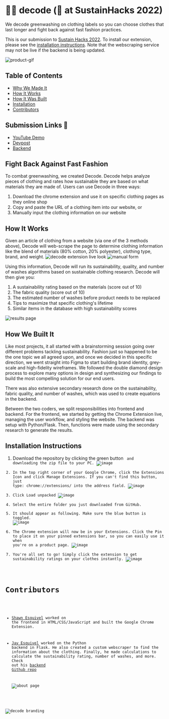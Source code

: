 # 👖🌱 decode (🥈 at SustainHacks 2022)
We decode greenwashing on clothing labels so you can choose clothes that last longer and fight back against fast fashion practices.

This is our submission to [Sustain Hacks 2022](https://organize.mlh.io/participants/events/8826-sustainhacks). To install our extension, please see the [installation instructions](#installation-instructions). Note that the webscraping service may not be live if the backend is being updated. 


![product-gif](https://user-images.githubusercontent.com/94336773/205826346-1242214f-aa83-401a-a5c2-04465cb6499f.gif)

## Table of Contents

- [Why We Made It](#fight-back-against-fast-fashion)
- [How It Works](#how-it-works)
- [How It Was Built](#how-we-built-it)
- [Installation](#installation-instructions)
- [Contributors](#contributors)

## Submission Links 🔗
- [YouTube Demo](https://www.youtube.com/watch?v=ZcLToAFm-wI)
- [Devpost](https://devpost.com/software/decode-z8ecsg)
- [Backend](https://github.com/jsqvl/sustain-hacks-backend)

## Fight Back Against Fast Fashion

To combat greenwashing, we created Decode. Decode helps analyze pieces of clothing and rates how sustainable they are based on what materials they are made of. Users can use Decode in three ways:

1. Download the chrome extension and use it on specific clothing pages as they online shop
2. Copy and paste the URL of a clothing item into our website, or
3. Manually input the clothing information on our website


## How It Works
Given an article of clothing from a website (via one of the 3 methods above), Decode will web-scrape the page to determine clothing information like the blend of materials (80% cotton, 20% polyester), clothing type, brand, and weight.
![decode extension live look](https://user-images.githubusercontent.com/94336773/205827106-e2d39a13-74fb-4b44-9995-4aa3813522ee.jpg)
![manual form](https://user-images.githubusercontent.com/94336773/205827112-57bcc1e1-7a9f-4540-8f81-c49b81d5380b.jpg)

Using this information, Decode will run its sustainability, quality, and number of washes algorithms based on sustainable clothing research. Decode will then give you:
1. A sustainability rating based on the materials (score out of 10)
2. The fabric quality (score out of 10)
3. The estimated number of washes before product needs to be replaced
4. Tips to maximize that specific clothing's lifetime
5. Similar items in the database with high sustainability scores

![results page](https://user-images.githubusercontent.com/94336773/205827156-34be52d1-417f-483e-bdeb-d45e8e9986aa.jpg)



## How We Built It

Like most projects, it all started with a brainstorming session going over different problems tackling sustainability. Fashion just so happened to be the one topic we all agreed upon, and once we decided in this specific direction, we went straight into Figma to start building brand identity, grey-scale and high-fidelity wireframes. We followed the double diamond design process to explore many options in design and synthesizing our findings to build the most compelling solution for our end users.

There was also extensive secondary research done on the sustainability, fabric quality, and number of washes, which was used to create equations in the backend.

Between the two coders, we split responsibilities into frontend and backend. For the frontend, we started by getting the Chrome Extension live, managing the user workflow, and styling the website. The backend was setup with Python/Flask. Then, functions were made using the secondary research to generate the results.

## Installation Instructions
1. Download the repository by clicking the green button <Code> and downloading the zip file to your PC.
![image](https://user-images.githubusercontent.com/94336773/205824559-44b6eebb-7457-4c4b-a541-18170953f509.png)
2. In the top right corner of your Google Chrome, click the Extensions Icon and click Manage Extensions. If you can't find this button, just type: chrome://extensions/ into the address field.
![image](https://user-images.githubusercontent.com/94336773/205824846-9e4dd48f-7c4a-44ea-9e81-5745bfe58589.png)
3. Click Load unpacked 
![image](https://user-images.githubusercontent.com/94336773/205824981-d6968d6f-e3b2-4b2f-a29d-820cb1156fdd.png)
4. Select the entire folder you just downloaded from GitHub.
5. It should appear as following. Make sure the blue button is toggled.
![image](https://user-images.githubusercontent.com/94336773/205825028-7a9b144b-7a76-40f8-9cf5-4c4753ea2e8a.png)
6. The Chrome extension will now be in your Extensions. Click the Pin to place it on your pinned extensions bar, so you can easily use it when you're on a product page.
![image](https://user-images.githubusercontent.com/94336773/205825210-b9f1025c-5d47-4b21-9a91-bbacd4859da1.png)
7. You're all set to go! Simply click the extension to get sustainability ratings on your clothes instantly.
![image](https://user-images.githubusercontent.com/94336773/205825286-12b117b0-f76c-4165-b35d-8d506c5f5968.png)


# Contributors
- [Shawn Esquivel](github.com/shawnesquivel) worked on the frontend in HTML/CSS/JavaScript and built the Google Chrome Extension.
- [Jay Esquivel](github.com/jqvl) worked on the Python backend in Flask. He also created a custom webscraper to find the information about the clothing. Finally, he made calculations to calculate the sustainability rating, number of washes, and more. Check out his [backend Github repo](https://github.com/jsqvl/sustain-hacks-backend)
  
  ![about page](https://user-images.githubusercontent.com/94336773/205827229-8f0590d7-5019-4d83-95de-a3fa156257d1.jpg)

![decode branding](https://user-images.githubusercontent.com/94336773/205827194-df8d04d6-d127-4173-ac76-c3711670d5f8.png)
